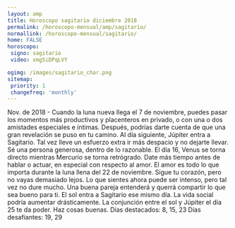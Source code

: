 ```yaml
---
layout: amp
title: Horoscopo sagitario diciembre 2018 
permalink: /horoscopo-mensual/amp/sagitario/
normallink: /horoscopo-mensual/sagitario/
home: FALSE
horoscopo:
 signo: sagitario
 video: xmg5iDPqLVY

ogimg: /images/sagitario_char.png
sitemap:
 priority: 1
 changefreq: 'monthly'
---
```



Nov. de 2018 - Cuando la luna nueva llega el 7 de noviembre, puedes pasar los momentos más productivos y placenteros en privado, o con una o dos amistades especiales e íntimas. Después, podrías darte cuenta de que una gran revelación se puso en tu camino. Al día siguiente, Júpiter entra a Sagitario. Tal vez lleve un esfuerzo extra ir más despacio y no dejarte llevar. Sé una persona generosa, dentro de lo razonable. 
El día 16, Venus se torna directo mientras Mercurio se torna retrógrado. Date más tiempo antes de hablar o actuar, en especial con respecto al amor. 
El amor es todo lo que importa durante la luna llena del 22 de noviembre. Sigue tu corazón, pero no vayas demasiado lejos. Lo que sientes ahora puede ser intenso, pero tal vez no dure mucho. Una buena pareja entenderá y querrá compartir lo que sea bueno para ti. El sol entra a Sagitario ese mismo día. La vida social podría aumentar drásticamente. 
La conjunción entre el sol y Júpiter el día 25 te da poder. Haz cosas buenas. 
Días destacados: 8, 15, 23
Días desafiantes: 19, 29